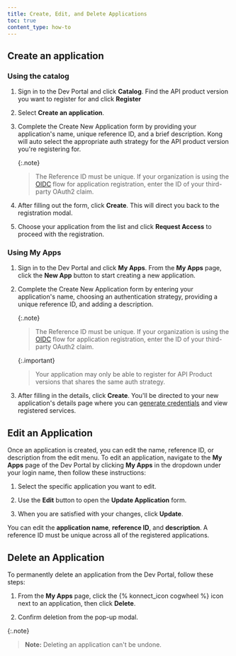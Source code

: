 ```yaml
---
title: Create, Edit, and Delete Applications
toc: true
content_type: how-to
---
```



## Create an application

### Using the catalog

1. Sign in to the Dev Portal and click **Catalog**. Find the API product version you want to register for and click **Register**

1. Select **Create an application**. 

1. Complete the Create New Application form by providing your application's name, unique reference ID, and a brief description. Kong will auto select the appropriate auth strategy for the API product version you're registering for.

   {:.note}
   > The Reference ID must be unique. If your organization is using the
   [OIDC](/konnect/dev-portal/applications/enable-app-reg#oidc-flow)
   flow for application registration, enter the ID of your third-party OAuth2 claim.

1. After filling out the form, click **Create**. This will direct you back to the registration modal.

1. Choose your application from the list and click **Request Access** to proceed with the registration.


### Using My Apps 

1. Sign in to the Dev Portal and click **My Apps**. From the **My Apps** page, click the **New App** button to start creating a new application.

1. Complete the Create New Application form by entering your application's name, choosing an authentication strategy, providing a unique reference ID, and adding a description.

   {:.note}
   > The Reference ID must be unique. If your organization is using the
   [OIDC](/konnect/dev-portal/applications/enable-app-reg#oidc-flow)
   flow for application registration, enter the ID of your third-party OAuth2 claim.

   {:.important}
   > Your application may only be able to register for API Product versions that shares the same auth strategy.

1. After filling in the details, click **Create**. You'll be directed to your new application's details page where you can [generate credentials](/konnect/dev-portal/applications/dev-gen-creds/) and view registered services. 


## Edit an Application

Once an application is created, you can edit the name, reference ID, or description from the edit menu.
To edit an application, navigate to the **My Apps** page of the Dev Portal by clicking **My Apps** in the dropdown under your login name, then follow these instructions: 

1. Select the specific application you want to edit. 

2. Use the **Edit** button to open the **Update Application** form. 

3. When you are satisfied with your changes, click **Update**. 

You can edit the **application name**, **reference ID**, and **description**. A reference ID must be unique across all of the registered applications. 

## Delete an Application

To permanently delete an application from the Dev Portal, follow these steps:

1. From the **My Apps** page, click the {% konnect_icon cogwheel %} icon next to an application, then click **Delete**.

2. Confirm deletion from the pop-up modal.

{:.note}
> **Note:** Deleting an application can't be undone. 
